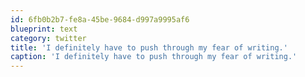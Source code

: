```yaml
---
id: 6fb0b2b7-fe8a-45be-9684-d997a9995af6
blueprint: text
category: twitter
title: 'I definitely have to push through my fear of writing.'
caption: 'I definitely have to push through my fear of writing.'
---
```

